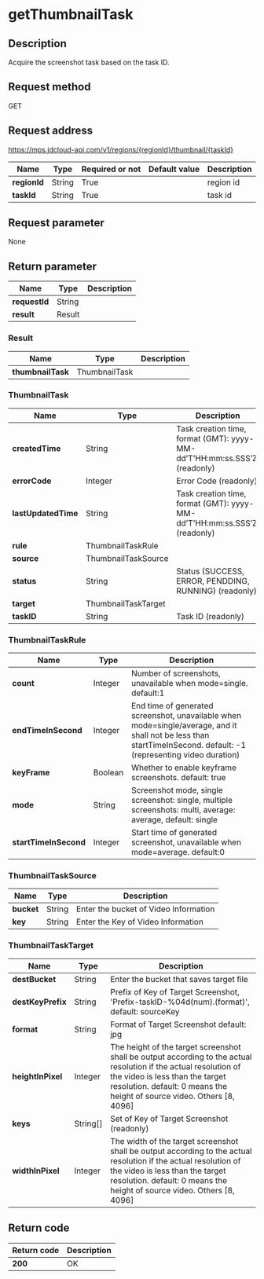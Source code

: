 # getThumbnailTask


## Description
Acquire the screenshot task based on the task ID.

## Request method
GET

## Request address
https://mps.jdcloud-api.com/v1/regions/{regionId}/thumbnail/{taskId}

|Name|Type|Required or not|Default value|Description|
|---|---|---|---|---|
|**regionId**|String|True||region id|
|**taskId**|String|True||task id|

## Request parameter
None


## Return parameter
|Name|Type|Description|
|---|---|---|
|**requestId**|String||
|**result**|Result||


### <a name="Result">Result</a>
|Name|Type|Description|
|---|---|---|
|**thumbnailTask**|ThumbnailTask||
### <a name="ThumbnailTask">ThumbnailTask</a>
|Name|Type|Description|
|---|---|---|
|**createdTime**|String|Task creation time, format (GMT): yyyy-MM-dd’T’HH:mm:ss.SSS’Z’  (readonly)|
|**errorCode**|Integer|Error Code (readonly)|
|**lastUpdatedTime**|String|Task creation time, format (GMT): yyyy-MM-dd’T’HH:mm:ss.SSS’Z’  (readonly)|
|**rule**|ThumbnailTaskRule||
|**source**|ThumbnailTaskSource||
|**status**|String|Status (SUCCESS, ERROR, PENDDING, RUNNING) (readonly)|
|**target**|ThumbnailTaskTarget||
|**taskID**|String|Task ID (readonly)|
### <a name="ThumbnailTaskRule">ThumbnailTaskRule</a>
|Name|Type|Description|
|---|---|---|
|**count**|Integer|Number of screenshots, unavailable when mode=single. default:1|
|**endTimeInSecond**|Integer|End time of generated screenshot, unavailable when mode=single/average, and it shall not be less than startTimeInSecond. default: -1 (representing video duration)|
|**keyFrame**|Boolean|Whether to enable keyframe screenshots. default: true|
|**mode**|String|Screenshot mode, single screenshot: single, multiple screenshots: multi, average: average, default: single|
|**startTimeInSecond**|Integer|Start time of generated screenshot, unavailable when mode=average. default:0|
### <a name="ThumbnailTaskSource">ThumbnailTaskSource</a>
|Name|Type|Description|
|---|---|---|
|**bucket**|String|Enter the bucket of Video Information|
|**key**|String|Enter the Key of Video Information|
### <a name="ThumbnailTaskTarget">ThumbnailTaskTarget</a>
|Name|Type|Description|
|---|---|---|
|**destBucket**|String|Enter the bucket that saves target file|
|**destKeyPrefix**|String|Prefix of Key of Target Screenshot, 'Prefix-taskID-%04d(num).(format)', default: sourceKey|
|**format**|String|Format of Target Screenshot default: jpg|
|**heightInPixel**|Integer|The height of the target screenshot shall be output according to the actual resolution if the actual resolution of the video is less than the target resolution. default:  0 means the height of source video. Others [8, 4096]|
|**keys**|String[]|Set of Key of Target Screenshot (readonly)|
|**widthInPixel**|Integer|The width of the target screenshot shall be output according to the actual resolution if the actual resolution of the video is less than the target resolution. default: 0 means the height of source video. Others [8, 4096]|

## Return code
|Return code|Description|
|---|---|
|**200**|OK|

